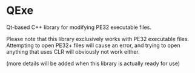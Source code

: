 # QExe
Qt-based C++ library for modifying PE32 executable files.

Please note that this library exclusively works with PE32 executable files.  
Attempting to open PE32+ files will cause an error, and trying to open anything that uses CLR will obviously not work either.

(more details will be added when this library is actually ready for use)

